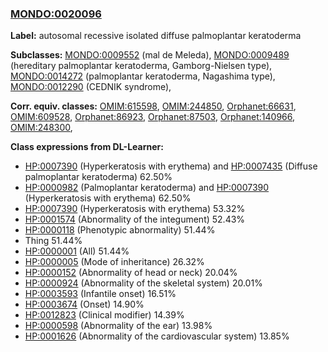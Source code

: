 
### [MONDO:0020096](http://purl.obolibrary.org/obo/MONDO_0020096)
**Label:** autosomal recessive isolated diffuse palmoplantar keratoderma

**Subclasses:** [MONDO:0009552](http://purl.obolibrary.org/obo/MONDO_0009552) (mal de Meleda), [MONDO:0009489](http://purl.obolibrary.org/obo/MONDO_0009489) (hereditary palmoplantar keratoderma, Gamborg-Nielsen type), [MONDO:0014272](http://purl.obolibrary.org/obo/MONDO_0014272) (palmoplantar keratoderma, Nagashima type), [MONDO:0012290](http://purl.obolibrary.org/obo/MONDO_0012290) (CEDNIK syndrome), 

**Corr. equiv. classes:** [OMIM:615598](http://purl.obolibrary.org/obo/OMIM_615598), [OMIM:244850](http://purl.obolibrary.org/obo/OMIM_244850), [Orphanet:66631](http://www.orpha.net/ORDO/Orphanet_66631), [OMIM:609528](http://purl.obolibrary.org/obo/OMIM_609528), [Orphanet:86923](http://www.orpha.net/ORDO/Orphanet_86923), [Orphanet:87503](http://www.orpha.net/ORDO/Orphanet_87503), [Orphanet:140966](http://www.orpha.net/ORDO/Orphanet_140966), [OMIM:248300](http://purl.obolibrary.org/obo/OMIM_248300), 

**Class expressions from DL-Learner:**

- [HP:0007390](http://purl.obolibrary.org/obo/HP_0007390) (Hyperkeratosis with erythema) and [HP:0007435](http://purl.obolibrary.org/obo/HP_0007435) (Diffuse palmoplantar keratoderma) 62.50%
- [HP:0000982](http://purl.obolibrary.org/obo/HP_0000982) (Palmoplantar keratoderma) and [HP:0007390](http://purl.obolibrary.org/obo/HP_0007390) (Hyperkeratosis with erythema) 62.50%
- [HP:0007390](http://purl.obolibrary.org/obo/HP_0007390) (Hyperkeratosis with erythema) 53.32%
- [HP:0001574](http://purl.obolibrary.org/obo/HP_0001574) (Abnormality of the integument) 52.43%
- [HP:0000118](http://purl.obolibrary.org/obo/HP_0000118) (Phenotypic abnormality) 51.44%
- Thing 51.44%
- [HP:0000001](http://purl.obolibrary.org/obo/HP_0000001) (All) 51.44%
- [HP:0000005](http://purl.obolibrary.org/obo/HP_0000005) (Mode of inheritance) 26.32%
- [HP:0000152](http://purl.obolibrary.org/obo/HP_0000152) (Abnormality of head or neck) 20.04%
- [HP:0000924](http://purl.obolibrary.org/obo/HP_0000924) (Abnormality of the skeletal system) 20.01%
- [HP:0003593](http://purl.obolibrary.org/obo/HP_0003593) (Infantile onset) 16.51%
- [HP:0003674](http://purl.obolibrary.org/obo/HP_0003674) (Onset) 14.90%
- [HP:0012823](http://purl.obolibrary.org/obo/HP_0012823) (Clinical modifier) 14.39%
- [HP:0000598](http://purl.obolibrary.org/obo/HP_0000598) (Abnormality of the ear) 13.98%
- [HP:0001626](http://purl.obolibrary.org/obo/HP_0001626) (Abnormality of the cardiovascular system) 13.85%


